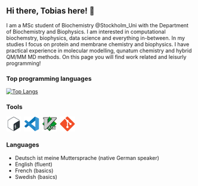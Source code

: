 ## Hi there, Tobias here! 👋

I am a MSc student of Biochemistry @Stockholm_Uni with the Department of Biochemistry and Biophysics. I am interested in computational biochemstry, biophysics, data science and everything in-between. In my studies I focus on protein and membrane chemistry and biophysics. I have practical experience in molecular modelling, qunatum chemistry and hybrid QM/MM MD methods. On this page you will find work related and leisurly programming!

### Top programming languages

[![Top Langs](https://github-readme-stats.vercel.app/api/top-langs/?username=tobias-fritz&layout=compact)](https://github.com/tobias-fritz)

### Tools

<div>
<img src="https://github.com/devicons/devicon/blob/1119b9f84c0290e0f0b38982099a2bd027a48bf1/icons/bash/bash-original.svg" title='bash' width="40" height="40"/>&nbsp
<img src="https://github.com/devicons/devicon/blob/1119b9f84c0290e0f0b38982099a2bd027a48bf1/icons/vscode/vscode-original.svg" title='vscode' width="40" height="40"/>&nbsp
<img src="https://github.com/devicons/devicon/blob/1119b9f84c0290e0f0b38982099a2bd027a48bf1/icons/vim/vim-original.svg" title='vim' width="40" height="40"/>&nbsp
<img src="https://github.com/devicons/devicon/blob/1119b9f84c0290e0f0b38982099a2bd027a48bf1/icons/git/git-original.svg" title='vim' width="40" height="40"/>&nbsp
</div>

### Languages


- Deutsch ist meine Muttersprache (native German speaker)
- English (fluent)
- French (basics)
- Swedish (basics)
